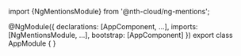 import {NgMentionsModule} from '@nth-cloud/ng-mentions';

@NgModule({
  declarations: [AppComponent, ...],
  imports: [NgMentionsModule, ...],
  bootstrap: [AppComponent]
})
export class AppModule {
}
